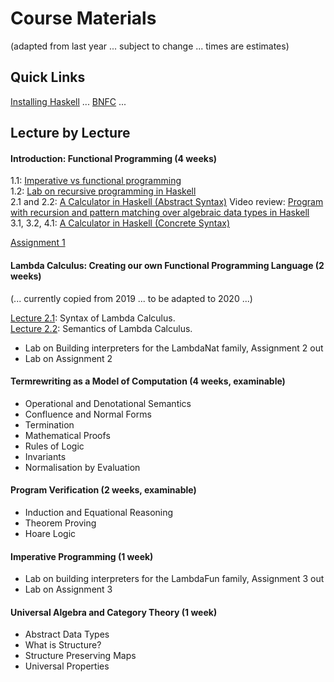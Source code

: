 
# Course Materials

(adapted from last year ... subject to change ... times are estimates)

## Quick Links

[Installing Haskell](https://hackmd.io/@alexhkurz/Hk86XnCzD) ... [BNFC](http://bnfc.digitalgrammars.com/) ... 

## Lecture by Lecture

#### Introduction: Functional Programming (4 weeks)

1.1: [Imperative vs functional programming](https://hackmd.io/@alexhkurz/SJKWvna6U)  
1.2: [Lab on recursive programming in Haskell](https://hackmd.io/@alexhkurz/H1jUka4Gv)  
2.1 and 2.2: [A Calculator in Haskell (Abstract Syntax)](https://hackmd.io/@alexhkurz/SyxKCkR6U) 
Video review: [Program with recursion and pattern matching over algebraic data types in Haskell](https://www.youtube.com/watch?v=2YLfJvOtLwA)  
3.1, 3.2, 4.1: [A Calculator in Haskell (Concrete Syntax)](https://hackmd.io/@alexhkurz/HJVtVl068)  

[Assignment 1](assignments.md) 


#### Lambda Calculus: Creating our own Functional Programming Language (2 weeks)

(... currently copied from 2019 ... to be adapted to 2020 ...)

[Lecture 2.1](https://hackmd.io/@alexhkurz/S1D0yP8Bw): Syntax of Lambda Calculus.   
[Lecture 2.2](https://hackmd.io/@alexhkurz/H1e4Nv8Bv): Semantics of Lambda Calculus.   

- Lab on Building interpreters for the LambdaNat family, Assignment 2 out
- Lab on Assignment 2

#### Termrewriting as a Model of Computation (4 weeks, examinable)

- Operational and Denotational Semantics
- Confluence and Normal Forms
- Termination
- Mathematical Proofs
- Rules of Logic
- Invariants
- Normalisation by Evaluation

#### Program Verification (2 weeks, examinable)

 - Induction and Equational Reasoning
 - Theorem Proving
 - Hoare Logic

#### Imperative Programming (1 week)

- Lab on building interpreters for the LambdaFun family, Assignment 3 out
- Lab on Assignment 3

#### Universal Algebra and Category Theory (1 week)

 - Abstract Data Types
 - What is Structure?
 - Structure Preserving Maps
 - Universal Properties

